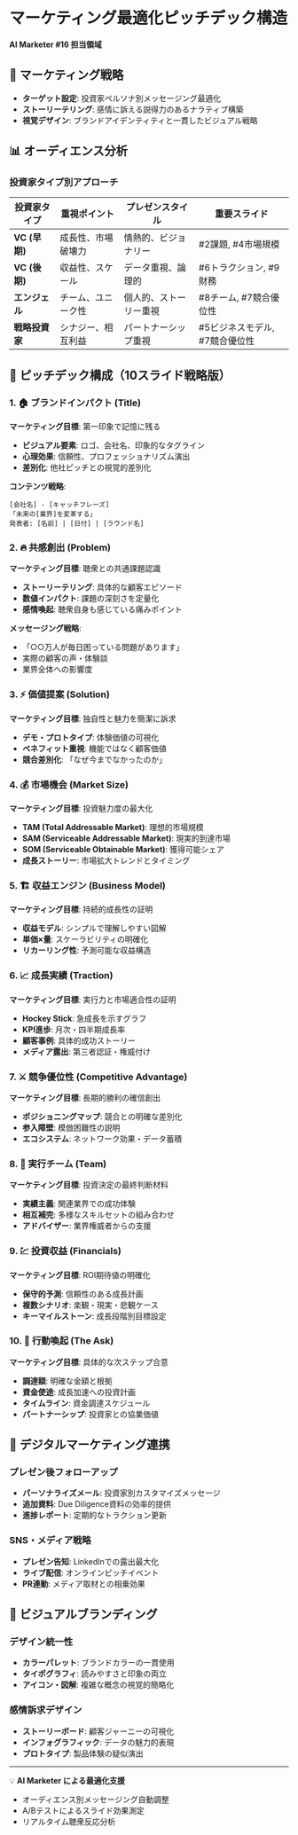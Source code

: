 # マーケティング最適化ピッチデック構造
**AI Marketer #16 担当領域**

## 🎯 マーケティング戦略
- **ターゲット設定**: 投資家ペルソナ別メッセージング最適化
- **ストーリーテリング**: 感情に訴える説得力のあるナラティブ構築
- **視覚デザイン**: ブランドアイデンティティと一貫したビジュアル戦略

## 📊 オーディエンス分析

### 投資家タイプ別アプローチ
| 投資家タイプ | 重視ポイント | プレゼンスタイル | 重要スライド |
|-------------|-------------|----------------|-------------|
| **VC (早期)** | 成長性、市場破壊力 | 情熱的、ビジョナリー | #2課題, #4市場規模 |
| **VC (後期)** | 収益性、スケール | データ重視、論理的 | #6トラクション, #9財務 |
| **エンジェル** | チーム、ユニーク性 | 個人的、ストーリー重視 | #8チーム, #7競合優位性 |
| **戦略投資家** | シナジー、相互利益 | パートナーシップ重視 | #5ビジネスモデル, #7競合優位性 |

## 🎪 ピッチデック構成（10スライド戦略版）

### 1. 🏠 **ブランドインパクト (Title)**
**マーケティング目標**: 第一印象で記憶に残る
- **ビジュアル要素**: ロゴ、会社名、印象的なタグライン
- **心理効果**: 信頼性、プロフェッショナリズム演出
- **差別化**: 他社ピッチとの視覚的差別化

**コンテンツ戦略**:
```
[会社名] - [キャッチフレーズ]
「未来の[業界]を変革する」
発表者: [名前] | [日付] | [ラウンド名]
```

### 2. 🔥 **共感創出 (Problem)**
**マーケティング目標**: 聴衆との共通課題認識
- **ストーリーテリング**: 具体的な顧客エピソード
- **数値インパクト**: 課題の深刻さを定量化
- **感情喚起**: 聴衆自身も感じている痛みポイント

**メッセージング戦略**:
- 「○○万人が毎日困っている問題があります」
- 実際の顧客の声・体験談
- 業界全体への影響度

### 3. ⚡ **価値提案 (Solution)**
**マーケティング目標**: 独自性と魅力を簡潔に訴求
- **デモ・プロトタイプ**: 体験価値の可視化
- **ベネフィット重視**: 機能ではなく顧客価値
- **競合差別化**: 「なぜ今までなかったのか」

### 4. 💰 **市場機会 (Market Size)**
**マーケティング目標**: 投資魅力度の最大化
- **TAM (Total Addressable Market)**: 理想的市場規模
- **SAM (Serviceable Addressable Market)**: 現実的到達市場
- **SOM (Serviceable Obtainable Market)**: 獲得可能シェア
- **成長ストーリー**: 市場拡大トレンドとタイミング

### 5. 🏗️ **収益エンジン (Business Model)**
**マーケティング目標**: 持続的成長性の証明
- **収益モデル**: シンプルで理解しやすい図解
- **単価×量**: スケーラビリティの明確化
- **リカーリング性**: 予測可能な収益構造

### 6. 📈 **成長実績 (Traction)**
**マーケティング目標**: 実行力と市場適合性の証明
- **Hockey Stick**: 急成長を示すグラフ
- **KPI進歩**: 月次・四半期成長率
- **顧客事例**: 具体的成功ストーリー
- **メディア露出**: 第三者認証・権威付け

### 7. ⚔️ **競争優位性 (Competitive Advantage)**
**マーケティング目標**: 長期的勝利の確信創出
- **ポジショニングマップ**: 競合との明確な差別化
- **参入障壁**: 模倣困難性の説明
- **エコシステム**: ネットワーク効果・データ蓄積

### 8. 👑 **実行チーム (Team)**
**マーケティング目標**: 投資決定の最終判断材料
- **実績主義**: 関連業界での成功体験
- **相互補完**: 多様なスキルセットの組み合わせ
- **アドバイザー**: 業界権威者からの支援

### 9. 💹 **投資収益 (Financials)**
**マーケティング目標**: ROI期待値の明確化
- **保守的予測**: 信頼性のある成長計画
- **複数シナリオ**: 楽観・現実・悲観ケース
- **キーマイルストーン**: 成長段階別目標設定

### 10. 🚀 **行動喚起 (The Ask)**
**マーケティング目標**: 具体的な次ステップ合意
- **調達額**: 明確な金額と根拠
- **資金使途**: 成長加速への投資計画
- **タイムライン**: 資金調達スケジュール
- **パートナーシップ**: 投資家との協業価値

## 📱 デジタルマーケティング連携

### プレゼン後フォローアップ
- **パーソナライズメール**: 投資家別カスタマイズメッセージ
- **追加資料**: Due Diligence資料の効率的提供
- **進捗レポート**: 定期的なトラクション更新

### SNS・メディア戦略
- **プレゼン告知**: LinkedInでの露出最大化
- **ライブ配信**: オンラインピッチイベント
- **PR連動**: メディア取材との相乗効果

## 🎨 ビジュアルブランディング

### デザイン統一性
- **カラーパレット**: ブランドカラーの一貫使用
- **タイポグラフィ**: 読みやすさと印象の両立
- **アイコン・図解**: 複雑な概念の視覚的簡略化

### 感情訴求デザイン
- **ストーリーボード**: 顧客ジャーニーの可視化
- **インフォグラフィック**: データの魅力的表現
- **プロトタイプ**: 製品体験の疑似演出

---
💡 **AI Marketer による最適化支援**
- オーディエンス別メッセージング自動調整
- A/Bテストによるスライド効果測定
- リアルタイム聴衆反応分析

